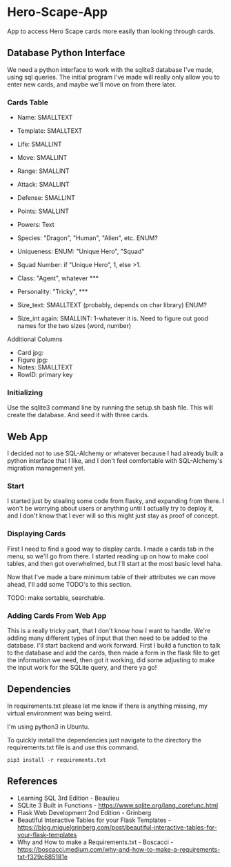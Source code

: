 # Hero-Scape-App
App to access Hero Scape cards more easily than looking through cards. 

## Database Python Interface
We need a python interface to work with the sqlite3 database I've made, using sql queries. The initial program I've made will really only allow you to enter new cards, and maybe we'll move on from there later.

### Cards Table
* Name: SMALLTEXT
* Template: SMALLTEXT

* Life: SMALLINT
* Move: SMALLINT
* Range: SMALLINT
* Attack: SMALLINT
* Defense: SMALLINT
* Points: SMALLINT


* Powers: Text


* Species: "Dragon", "Human", "Alien", etc. ENUM?
* Uniqueness: ENUM: "Unique Hero", "Squad"
* Squad Number: if "Unique Hero", 1, else >1.
* Class: "Agent", whatever ***
* Personality: "Tricky", ***
* Size_text: SMALLTEXT (probably, depends on char library) ENUM?
* Size_int again: SMALLINT: 1-whatever it is. Need to figure out good names for the two sizes (word, number)

Additional Columns
* Card jpg:
* Figure jpg:
* Notes: SMALLTEXT
* RowID: primary key

### Initializing
Use the sqlite3 command line by running the setup.sh bash file. This will create the database. And seed it with three cards.

## Web App
I decided not to use SQL-Alchemy or whatever because I had already built a python interface that I like, and I don't feel comfortable with SQL-Alchemy's migration management yet.

### Start
I started just by stealing some code from flasky, and expanding from there. I won't be worrying about users or anything until I actually try to deploy it, and I don't know that I ever will so this might just stay as proof of concept. 

### Displaying Cards
First I need to find a good way to display cards. I made a cards tab in the menu, so we'll go from there. I started reading up on how to make cool tables, and then got overwhelmed, but I'll start at the most basic level haha. 

Now that I've made a bare minimum table of their attributes we can move ahead, I'll add some TODO's to this section.

TODO: make sortable, searchable.

### Adding Cards From Web App
This is a really tricky part, that I don't know how I want to handle. We're adding many different types of input that then need to be added to the database. I'll start backend and work forward. First I build a function to talk to the database and add the cards, then made a form in the flask file to get the information we need, then got it working, did some adjusting to make the input work for the SQLite query, and there ya go!

## Dependencies
In requirements.txt please let me know if there is anything missing, my virtual environment was being weird.

I'm using python3 in Ubuntu.

To quickly install the dependencies just navigate to the directory the requirements.txt file is and use this command.

    pip3 install -r requirements.txt

## References
* Learning SQL 3rd Edition - Beaulieu
* SQLite 3 Built in Functions - https://www.sqlite.org/lang_corefunc.html
* Flask Web Development 2nd Edition - Grinberg
* Beautiful Interactive Tables for your Flask Templates - https://blog.miguelgrinberg.com/post/beautiful-interactive-tables-for-your-flask-templates
* Why and How to make a Requirements.txt - Boscacci - https://boscacci.medium.com/why-and-how-to-make-a-requirements-txt-f329c685181e
